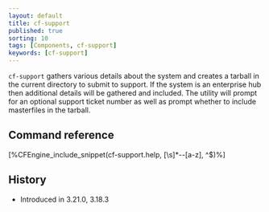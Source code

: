 ```yaml
---
layout: default
title: cf-support
published: true
sorting: 10
tags: [Components, cf-support]
keywords: [cf-support]
---
```


`cf-support` gathers various details about the system and creates a tarball in the current directory to submit to support.
If the system is an enterprise hub then additional details will be gathered and included.
The utility will prompt for an optional support ticket number as well as prompt whether to include masterfiles in the tarball.

## Command reference

[%CFEngine_include_snippet(cf-support.help, [\s]*--[a-z], ^$)%]

## History

* Introduced in 3.21.0, 3.18.3
